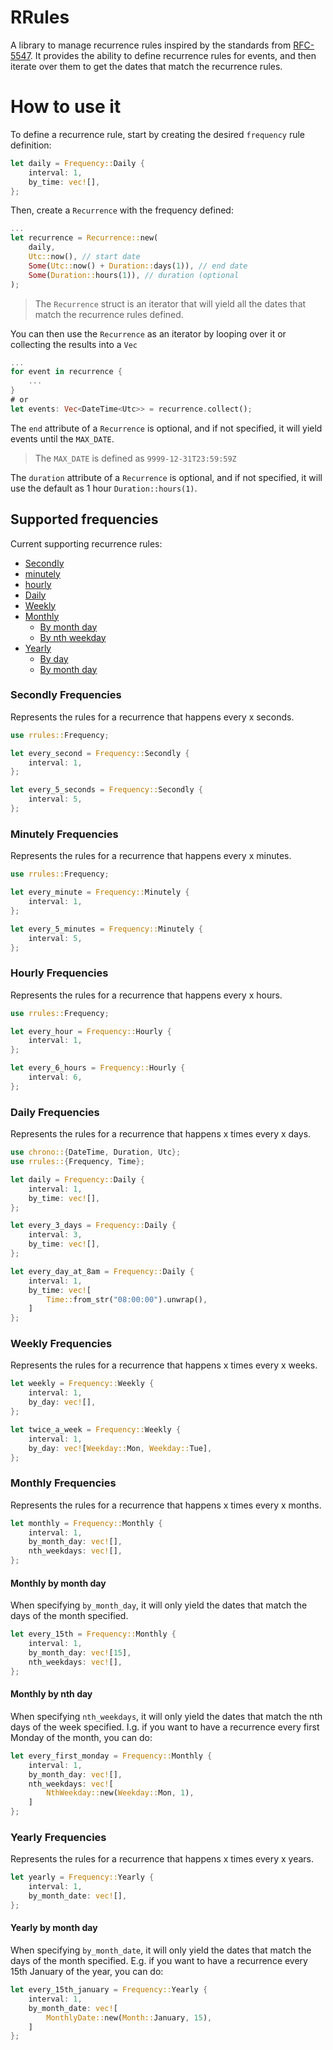 # RRules

A library to manage recurrence rules inspired by the standards from [RFC-5547](https://icalendar.org/iCalendar-RFC-5545/3-3-10-recurrence-rule.html).
It provides the ability to define recurrence rules for events, and then iterate over them to get the dates that match the recurrence rules.

# How to use it

To define a recurrence rule, start by creating the desired `frequency` rule definition:

```rust
let daily = Frequency::Daily {
    interval: 1,
    by_time: vec![],
};
```

Then, create a `Recurrence` with the frequency defined:

```rust
...
let recurrence = Recurrence::new(
    daily,
    Utc::now(), // start date
    Some(Utc::now() + Duration::days(1)), // end date
    Some(Duration::hours(1)), // duration (optional
);
```

> The `Recurrence` struct is an iterator that will yield all the dates that match the recurrence rules defined.

You can then use the `Recurrence` as an iterator by looping over it or collecting the results into a `Vec`

```rust
...
for event in recurrence {
    ...
}
# or
let events: Vec<DateTime<Utc>> = recurrence.collect();
```

The `end` attribute of a `Recurrence` is optional, and if not specified, it will yield events until the `MAX_DATE`.
> The `MAX_DATE` is defined as `9999-12-31T23:59:59Z`


The `duration` attribute of a `Recurrence` is optional, and if not specified, it will use the default as 1 hour `Duration::hours(1)`.

## Supported frequencies
Current supporting recurrence rules:

- [Secondly](#secondly)
- [minutely](#minutely)
- [hourly](#hourly)
- [Daily](#daily)
- [Weekly](#weekly)
- [Monthly](#monthly)
    - [By month day](#monthly-by-month-day)
    - [By nth weekday](#monthly-by-day)
- [Yearly](#yearly)
    - [By day](#yearly-by-day)
    - [By month day](#yearly-by-month-day)


<span id="secondly"></span>
### Secondly Frequencies
Represents the rules for a recurrence that happens every x seconds.

```rust
use rrules::Frequency;

let every_second = Frequency::Secondly {
    interval: 1,
};

let every_5_seconds = Frequency::Secondly {
    interval: 5,
};
```

<span id="minutely"></span>
### Minutely Frequencies
Represents the rules for a recurrence that happens every x minutes.

```rust
use rrules::Frequency;

let every_minute = Frequency::Minutely {
    interval: 1,
};

let every_5_minutes = Frequency::Minutely {
    interval: 5,
};
```

<span id="hourly"></span>
### Hourly Frequencies
Represents the rules for a recurrence that happens every x hours.

```rust
use rrules::Frequency;

let every_hour = Frequency::Hourly {
    interval: 1,
};

let every_6_hours = Frequency::Hourly {
    interval: 6,
};
```

<span id="daily"></span>
### Daily Frequencies
Represents the rules for a recurrence that happens x times every x days.

```rust
use chrono::{DateTime, Duration, Utc};
use rrules::{Frequency, Time};

let daily = Frequency::Daily {
    interval: 1,
    by_time: vec![],
};

let every_3_days = Frequency::Daily {
    interval: 3,
    by_time: vec![],
};

let every_day_at_8am = Frequency::Daily {
    interval: 1,
    by_time: vec![
        Time::from_str("08:00:00").unwrap(),
    ]
};
```

<span id="weekly"></span>
### Weekly Frequencies
Represents the rules for a recurrence that happens x times every x weeks.

```rust
let weekly = Frequency::Weekly {
    interval: 1,
    by_day: vec![],
};

let twice_a_week = Frequency::Weekly {
    interval: 1,
    by_day: vec![Weekday::Mon, Weekday::Tue],
};
```
<span id="monthly"></span>
### Monthly Frequencies
Represents the rules for a recurrence that happens x times every x months.

```rust
let monthly = Frequency::Monthly {
    interval: 1,
    by_month_day: vec![],
    nth_weekdays: vec![],
};
```

<span id="monthly-by-month-day"></span>
#### Monthly by month day

When specifying `by_month_day`, it will only yield the dates that match the days of the month specified.

```rust
let every_15th = Frequency::Monthly {
    interval: 1,
    by_month_day: vec![15],
    nth_weekdays: vec![],
};
```

<span id="monthly-by-day"></span>
#### Monthly by nth day

When specifying `nth_weekdays`, it will only yield the dates that match the nth days of the week specified.
I.g. if you want to have a recurrence every first Monday of the month, you can do:

```rust
let every_first_monday = Frequency::Monthly {
    interval: 1,
    by_month_day: vec![],
    nth_weekdays: vec![
        NthWeekday::new(Weekday::Mon, 1),
    ]
};
```

<span id="yearly"></span>
### Yearly Frequencies
Represents the rules for a recurrence that happens x times every x years.

```rust
let yearly = Frequency::Yearly {
    interval: 1,
    by_month_date: vec![],
};
```

<span id="yearly-by-month-day"></span>
#### Yearly by month day
    
When specifying `by_month_date`, it will only yield the dates that match the days of the month specified.
E.g. if you want to have a recurrence every 15th January of the year, you can do:
    
```rust
let every_15th_january = Frequency::Yearly {
    interval: 1,
    by_month_date: vec![
        MonthlyDate::new(Month::January, 15),
    ]
};
```

